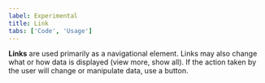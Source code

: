 ```yaml
---
label: Experimental
title: Link
tabs: ['Code', 'Usage']
---
```


<page-intro>**Links** are used primarily as a navigational element. Links may also change what or how data is displayed (view more, show all). If the action taken by the user will change or manipulate data, use a button.</page-intro>

<component 
    name="Experimental Link"
    component="link" 
    variation="link"
    experimental="true"
    >
</component>
